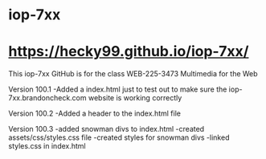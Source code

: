 # iop-7xx
# https://hecky99.github.io/iop-7xx/
This iop-7xx GitHub is for the class WEB-225-3473 Multimedia for the Web

Version 100.1
-Added a index.html just to test out to make sure the iop-7xx.brandoncheck.com website is working correctly

Version 100.2
-Added a header to the index.html file

Version 100.3
-added snowman divs to index.html
-created assets/css/styles.css file
-created styles for snowman divs
-linked styles.css in index.html
